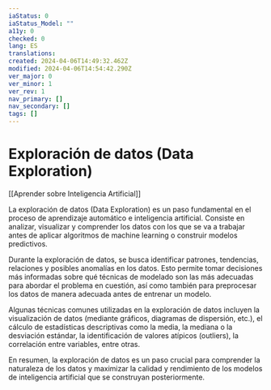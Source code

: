 ```yaml
---
iaStatus: 0
iaStatus_Model: ""
a11y: 0
checked: 0
lang: ES
translations: 
created: 2024-04-06T14:49:32.462Z
modified: 2024-04-06T14:54:42.290Z
ver_major: 0
ver_minor: 1
ver_rev: 1
nav_primary: []
nav_secondary: []
tags: []
---
```

# Exploración de datos (Data Exploration)

[[Aprender sobre Inteligencia Artificial]]

La exploración de datos (Data Exploration) es un paso fundamental en el proceso de aprendizaje automático e inteligencia artificial. Consiste en analizar, visualizar y comprender los datos con los que se va a trabajar antes de aplicar algoritmos de machine learning o construir modelos predictivos.

Durante la exploración de datos, se busca identificar patrones, tendencias, relaciones y posibles anomalías en los datos. Esto permite tomar decisiones más informadas sobre qué técnicas de modelado son las más adecuadas para abordar el problema en cuestión, así como también para preprocesar los datos de manera adecuada antes de entrenar un modelo.

Algunas técnicas comunes utilizadas en la exploración de datos incluyen la visualización de datos (mediante gráficos, diagramas de dispersión, etc.), el cálculo de estadísticas descriptivas como la media, la mediana o la desviación estándar, la identificación de valores atípicos (outliers), la correlación entre variables, entre otras.

En resumen, la exploración de datos es un paso crucial para comprender la naturaleza de los datos y maximizar la calidad y rendimiento de los modelos de inteligencia artificial que se construyan posteriormente.
